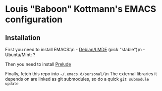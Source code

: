 # Louis "Baboon" Kottmann's EMACS configuration

## Installation

First you need to install EMACS:\n
    - [Debian/LMDE](http://emacs.naquadah.org/) (pick "stable")\n
    - Ubuntu/Mint: ?

Then you need to install [Prelude](https://github.com/bbatsov/prelude)

Finally, fetch this repo into `~/.emacs.d/personal/`\n
The external libraries it depends on are linked as git submodules, so do a quick `git submodule update`

